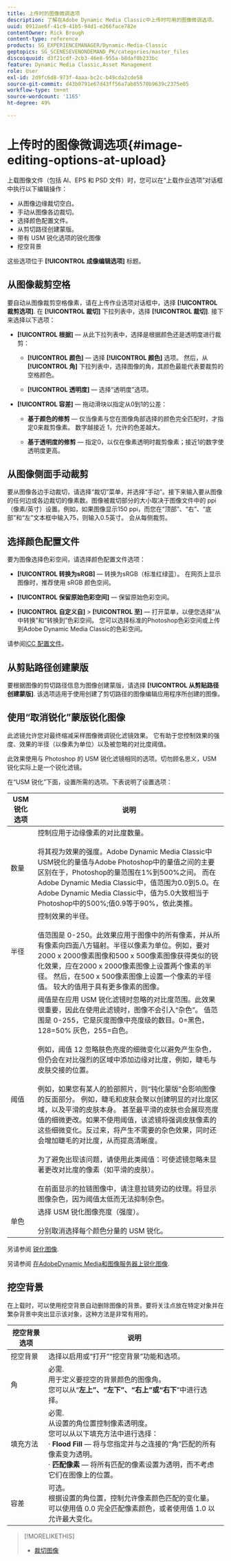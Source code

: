 ```yaml
---
title: 上传时的图像微调选项
description: 了解在Adobe Dynamic Media Classic中上传时可用的图像微调选项。
uuid: 0912ae6f-41c9-41b5-94d1-e266face782e
contentOwner: Rick Brough
content-type: reference
products: SG_EXPERIENCEMANAGER/Dynamic-Media-Classic
geptopics: SG_SCENESEVENONDEMAND_PK/categories/master_files
discoiquuid: d3f21cdf-2cb3-46e8-955a-b8daf0b233bc
feature: Dynamic Media Classic,Asset Management
role: User
exl-id: 2d9fc6d8-973f-4aaa-bc2c-b49cda2cde58
source-git-commit: d43b0791e67d43ff56a7ab85570b9639c2375e05
workflow-type: tm+mt
source-wordcount: '1165'
ht-degree: 49%

---
```


# 上传时的图像微调选项{#image-editing-options-at-upload}

上载图像文件（包括 AI、EPS 和 PSD 文件）时，您可以在“上载作业选项”对话框中执行以下编辑操作：

* 从图像边缘裁切空白。
* 手动从图像各边裁切。
* 选择颜色配置文件。
* 从剪切路径创建蒙版。
* 带有 USM 锐化选项的锐化图像
* 挖空背景

这些选项位于 **[!UICONTROL 成像编辑选项]** 标题。

## 从图像裁剪空格

要自动从图像裁剪空格像素，请在上传作业选项对话框中，选择 **[!UICONTROL 裁剪选项]**. 在 **[!UICONTROL 裁切]** 下拉列表中，选择 **[!UICONTROL 裁切]**. 接下来选择以下选项：

* **[!UICONTROL 根据]**  — 从此下拉列表中，选择是根据颜色还是透明度进行裁剪：

   * **[!UICONTROL 颜色]**  — 选择 **[!UICONTROL 颜色]** 选项。 然后，从 **[!UICONTROL 角]** 下拉列表中，选择图像的角，其颜色最能代表要裁剪的空格颜色。

   * **[!UICONTROL 透明度]**  — 选择“透明度”选项。

* **[!UICONTROL 容差]**  — 拖动滑块以指定从0到1的公差：

   * **基于颜色的修剪**  — 仅当像素与您在图像角部选择的颜色完全匹配时，才指定0来裁剪像素。 数字越接近 1，允许的色差越大。

   * **基于透明度的修剪**  — 指定0，以仅在像素透明时裁剪像素；接近1的数字使透明度更高。

## 从图像侧面手动裁剪

要从图像各边手动裁切，请选择“裁切”菜单，并选择“手动”。接下来输入要从图像的任何边或各边裁切的像素数。图像被裁切部分的大小取决于图像文件中的 ppi（像素/英寸）设置。例如，如果图像显示150 ppi，而您在“顶部”、“右”、“底部”和“左”文本框中输入75，则输入0.5英寸。 会从每侧裁剪。

## 选择颜色配置文件

要为图像选择色彩空间，请选择颜色配置文件选项：

* **[!UICONTROL 转换为sRGB]**  — 转换为sRGB（标准红绿蓝）。 在网页上显示图像时，推荐使用 sRGB 颜色空间。

* **[!UICONTROL 保留原始色彩空间]**  — 保留原始色彩空间。

* **[!UICONTROL 自定义自]** > **[!UICONTROL 至]**  — 打开菜单，以便您选择“从中转换”和“转换到”色彩空间。 您可以选择标准的Photoshop色彩空间或上传到Adobe Dynamic Media Classic的色彩空间。

请参阅[ICC 配置文件](icc-profiles.md#icc_profiles)。

## 从剪贴路径创建蒙版

要根据图像的剪切路径信息为图像创建蒙版，请选择 **[!UICONTROL 从剪贴路径创建蒙版]**. 该选项适用于使用创建了剪切路径的图像编辑应用程序所创建的图像。

## 使用“取消锐化”蒙版锐化图像

此滤镜允许您对最终缩减采样图像微调锐化滤镜效果。 它有助于您控制效果的强度、效果的半径（以像素为单位）以及被忽略的对比度阈值。

此效果使用与 Photoshop 的 USM 锐化滤镜相同的选项。切勿顾名思义，USM 锐化实际上是一个锐化滤镜。

在“USM 锐化”下面，设置所需的选项。下表说明了设置选项：

| USM 锐化选项 | 说明 |
| --- | --- |
| 数量 | 控制应用于边缘像素的对比度数量。<br><br>将其视为效果的强度。Adobe Dynamic Media Classic中USM锐化的量值与Adobe Photoshop中的量值之间的主要区别在于，Photoshop的量范围在1%到500%之间。 而在Adobe Dynamic Media Classic中，值范围为0.0到5.0。在Adobe Dynamic Media Classic中，值为5.0大致相当于Photoshop中的500%;值0.9等于90%，依此类推。 |
| 半径 | 控制效果的半径。<br><br>值范围是 0-250。此效果应用于图像中的所有像素，并从所有像素向四面八方辐射。半径以像素为单位。例如，要对2000 x 2000像素图像和500 x 500像素图像获得类似的锐化效果，应在2000 x 2000像素图像上设置两个像素的半径。 然后，在500 x 500像素图像上设置一个像素的半径值。 较大的值用于具有更多像素的图像。 |
| 阈值 | 阈值是在应用 USM 锐化滤镜时忽略的对比度范围。此效果很重要，因此在使用此滤镜时，图像不会引入“杂色”。 值范围是 0-255，它是灰度图像中亮度级的数目。0=黑色，128=50% 灰色，255=白色。<br><br>例如，阈值 12 忽略肤色亮度的细微变化以避免产生杂色，但仍会在对比强烈的区域中添加边缘对比度，例如，睫毛与皮肤交接的位置。<br><br>例如，如果您有某人的脸部照片，则“钝化蒙版”会影响图像的反面部分。 例如，睫毛和皮肤会聚以创建明显的对比度区域，以及平滑的皮肤本身。 甚至最平滑的皮肤也会展现亮度值的细微更改。如果不使用阈值，该滤镜将强调皮肤像素的这些细微变化。反过来，将产生不需要的杂色效果，同时还会增加睫毛的对比度，从而提高清晰度。<br><br>为了避免出现该问题，请使用此类阈值：可使滤镜忽略未显著更改对比度的像素（如平滑的皮肤）。<br><br>在前面显示的拉链图像中，请注意拉链旁边的纹理。将显示图像杂色，因为阈值太低而无法抑制杂色。 |
| 单色 | 选择 USM 锐化图像亮度（强度）。<br><br>分别取消选择每个颜色分量的 USM 锐化。 |

另请参阅 [锐化图像](sharpening-image.md#sharpening_an_image).

另请参阅 [在AdobeDynamic Media和图像服务器上锐化图像](/help/assets/s7_sharpening_images.pdf).

## 挖空背景

在上载时，可以使用挖空背景自动删除图像的背景。要将关注点放在特定对象并在繁杂背景中突出显示该对象，这种方法是非常有用的。

| 挖空背景选项 | 说明 |
| --- | --- |
| 挖空背景 | 选择以启用或“打开”“挖空背景”功能和选项。 |
| 角 | 必需.<br>用于定义要挖空的背景颜色的图像角。<br>您可以从“<b>左上”、“左下”、“右上”或“右下</b>”中进行选择。 |
| 填充方法 | 必需. <br>从设置的角位置控制像素透明度。<br>您可以从以下填充方法中进行选择：<br>· <b>Flood Fill</b>  — 将与您指定并与之连接的“角”匹配的所有像素变为透明。<br>· <b>匹配像素</b>  — 将所有匹配的像素设置为透明，而不考虑它们在图像上的位置。 |
| 容差 | 可选。<br>根据设置的角位置，控制允许像素颜色匹配的变化量。<br>可以使用值 0.0 完全匹配像素颜色，或者使用值 1.0 以允许最大变化。 |

>[!MORELIKETHIS]
>
>* [裁切图像](cropping-image.md#cropping_an_image)

